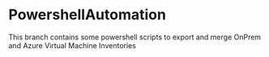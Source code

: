 # PowershellAutomation

This branch contains some powershell scripts to export and merge OnPrem and Azure Virtual Machine Inventories

